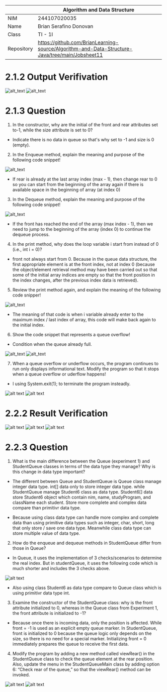 |  | Algorithm and Data Structure |
|--|--|
| NIM | 244107020035 |
| Name |  Brian Serafino Donovan |
| Class | TI - 1I |
| Repository | https://github.com/BrianLearning-source/Algorithm-and-Data-Structure-Java/tree/main/Jobsheet11 |

# 2.1.2 Output Verifivation

![alt_text](https://github.com/BrianLearning-source/Algorithm-and-Data-Structure-Java/blob/94ddff22a92157a2e8b15b76bf28263b551ba515/Jobsheet11/images/Verification%202.1.2.1%20JS11.png)
![alt_text](https://github.com/BrianLearning-source/Algorithm-and-Data-Structure-Java/blob/94ddff22a92157a2e8b15b76bf28263b551ba515/Jobsheet11/images/Verification%202.1.2.2%20JS11.png)

# 2.1.3 Question

1. In the constructor, why are the initial of the front and rear attributes set to-1, while the size attribute is set to 0?

- Indicate there is no data in queue so that's why set to -1 and size is 0 (empty).

2. In the Enqueue method, explain the meaning and purpose of the following code snippet!

![alt_text](https://github.com/BrianLearning-source/Algorithm-and-Data-Structure-Java/blob/94ddff22a92157a2e8b15b76bf28263b551ba515/Jobsheet11/images/Q2.1.3.2.png)

- If rear is already at the last array index (max - 1), then change rear to 0 so you can start from the beginning of the array again if there is available space in the beginning of array (at index 0)

3. In the Dequeue method, explain the meaning and purpose of the following code snippet!

![alt_text](https://github.com/BrianLearning-source/Algorithm-and-Data-Structure-Java/blob/94ddff22a92157a2e8b15b76bf28263b551ba515/Jobsheet11/images/Q2.1.3.3.png)

- If the front has reached the end of the array (max index - 1), then we need to jump to the beginning of the array (index 0) to continue the dequeue process.

4. In the print method, why does the loop variable i start from instead of 0 (i.e., int i = 0)?

- front not always start from 0. Because in the queue data structure, the first appropriate element is at the front index, not at index 0 (because the object/element retrieval method may have been carried out so that some of the initial array indices are empty so that the front position in the index changes, after the previous index data is retrieved).

5. Review the print method again, and explain the meaning of the following code snipper!

![alt_text](https://github.com/BrianLearning-source/Algorithm-and-Data-Structure-Java/blob/94ddff22a92157a2e8b15b76bf28263b551ba515/Jobsheet11/images/Q2.1.3.5.png)

- The meaning of that code is when i variable already enter to the maximum index / last index of array, this code will make back again to the initial index.

6. Show the code snippet that represents a queue overflow!

- Condition when the queue already full. 

![alt_text](https://github.com/BrianLearning-source/Algorithm-and-Data-Structure-Java/blob/94ddff22a92157a2e8b15b76bf28263b551ba515/Jobsheet11/images/A%202.1.3.6.1%20JS11.png)
![alt_text](https://github.com/BrianLearning-source/Algorithm-and-Data-Structure-Java/blob/94ddff22a92157a2e8b15b76bf28263b551ba515/Jobsheet11/images/A%202.1.3.6.7.2%20JS11.png)

7. When a queue overflow or underflow occurs, the program continues to run only displays informational text. Modify the program so that it stops when a queue overflow or uderflow happens!

- I using System.exit(1); to terminate the program insteadly.

![alt text](https://github.com/BrianLearning-source/Algorithm-and-Data-Structure-Java/blob/94ddff22a92157a2e8b15b76bf28263b551ba515/Jobsheet11/images/A%202.1.3.6.7.1%20JS11.png)
![alt text](https://github.com/BrianLearning-source/Algorithm-and-Data-Structure-Java/blob/94ddff22a92157a2e8b15b76bf28263b551ba515/Jobsheet11/images/A%202.1.3.6.7.2%20JS11.png)

# 2.2.2 Result Verification

![alt text](https://github.com/BrianLearning-source/Algorithm-and-Data-Structure-Java/blob/94ddff22a92157a2e8b15b76bf28263b551ba515/Jobsheet11/images/RV%202.2.2.1.png)
![alt text](https://github.com/BrianLearning-source/Algorithm-and-Data-Structure-Java/blob/94ddff22a92157a2e8b15b76bf28263b551ba515/Jobsheet11/images/RV%202.2.2.2.png)
![alt text](https://github.com/BrianLearning-source/Algorithm-and-Data-Structure-Java/blob/94ddff22a92157a2e8b15b76bf28263b551ba515/Jobsheet11/images/RV%202.2.2.3.png)

# 2.2.3 Question

1. What is the main difference between the Queue (experiment 1) and StudentQueue classes in terms of the data type they manage? Why is this change in data type important?

- The different between Queue and StudentQueue is Queue class manage integer data type. int[] data only to store integer data type. while StudentQueue manage Student6 class as data type. Student6[] data store Student6 object which contain nim, name, studyProgram, and className each student. Store more complete and complex data compare than primitivr data type.

- Because using class data type can handle more complex and complete data than using primitive data types such as integer, char, short, long that only store / save one data type. Meanwhile class data type can store multiple value of data type.

2. How do the enqueue and dequeue methods in StudentQueue differ from those in Queue?

- In Queue, it uses the implementation of 3 checks/scenarios to determine the real index. But in studentQueue, it uses the following code which is much shorter and includes the 3 checks above.  

![alt text](https://github.com/BrianLearning-source/Algorithm-and-Data-Structure-Java/blob/94ddff22a92157a2e8b15b76bf28263b551ba515/Jobsheet11/images/A%202.2.3.2%20JS11.png)

- Also using class Student6 as data type compare to Queue class which is using primitivr data type int.

3. Examine the constructor of the StudentQueue class: why is the front attribute initialized to 0, whereas in the Queue class from Experiment 1, the front attribute is initialized to -1?

- Because once there is incoming data, only the position is affected. While front = -1 is used as an explicit empty queue marker. In StudentQueue, front is initialized to 0 because the queue logic only depends on the size, so there is no need for a special marker. Initializing front = 0 immediately prepares the queue to receive the first data.

4. Modify the program by adding a new method called viewRear() in the StudentQueue class to check the queue element at the rear position. Also, update the menu in the StudentQueueMain class by adding option 6: “Check rear of the queue,” so that the viewRear() method can be invoked.

![alt text](https://github.com/BrianLearning-source/Algorithm-and-Data-Structure-Java/blob/589229dcdf10907a14ad39d393639690dae394e7/Jobsheet11/images/A%202.2.3.4.1%20JS11.png)
![alt text](https://github.com/BrianLearning-source/Algorithm-and-Data-Structure-Java/blob/589229dcdf10907a14ad39d393639690dae394e7/Jobsheet11/images/A%202.2.3.4.2%20JS11.png)

